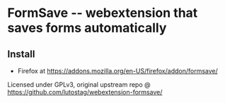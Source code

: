 # FormSave -- webextension that saves forms automatically 

## Install
* Firefox at https://addons.mozilla.org/en-US/firefox/addon/formsave/

Licensed under GPLv3, original upstream repo @ https://github.com/lutostag/webextension-formsave/
